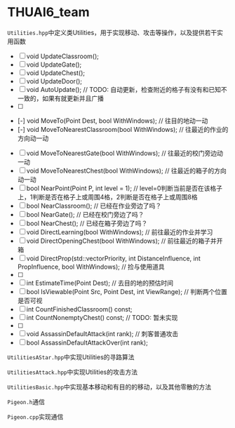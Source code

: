 # THUAI6_team

`Utilities.hpp`中定义类Utilities，用于实现移动、攻击等操作，以及提供若干实用函数

- [ ] void UpdateClassroom();
- [ ] void UpdateGate();
- [ ] void UpdateChest();
- [ ] void UpdateDoor();
- [ ] void AutoUpdate(); // TODO: 自动更新，检查附近的格子有没有和已知不一致的，如果有就更新并且广播
- [ ] 
- [-] void MoveTo(Point Dest, bool WithWindows);		// 往目的地动一动
- [-] void MoveToNearestClassroom(bool WithWindows);	// 往最近的作业的方向动一动
- [ ] void MoveToNearestGate(bool WithWindows);		// 往最近的校门旁边动一动
- [ ] void MoveToNearestChest(bool WithWindows);		// 往最近的箱子的方向动一动
- [ ] bool NearPoint(Point P, int level = 1);         // level=0判断当前是否在该格子上，1判断是否在格子上或周围4格，2判断是否在格子上或周围8格
- [ ] bool NearClassroom();							// 已经在作业旁边了吗？
- [ ] bool NearGate();								// 已经在校门旁边了吗？
- [ ] bool NearChest();								// 已经在箱子旁边了吗？
- [ ] void DirectLearning(bool WithWindows);			// 前往最近的作业并学习
- [ ] void DirectOpeningChest(bool WithWindows);		// 前往最近的箱子并开箱
- [ ] void DirectProp(std::vector<unsigned char>Priority, int DistanceInfluence, int PropInfluence, bool WithWindows);		// 捡与使用道具
- [ ] 
- [ ] int EstimateTime(Point Dest);					// 去目的地的预估时间
- [ ] bool IsViewable(Point Src, Point Dest, int ViewRange);			// 判断两个位置是否可视
- [ ] int CountFinishedClassroom() const;
- [ ] int CountNonemptyChest() const; // TODO: 暂未实现
- [ ] 
- [ ] void AssassinDefaultAttack(int rank);	// 刺客普通攻击
- [ ] bool AssassinDefaultAttackOver(int rank);

`UtilitiesAStar.hpp`中实现Utilities的寻路算法

`UtilitiesAttack.hpp`中实现Utilities的攻击方法

`UtilitiesBasic.hpp`中实现基本移动和有目的的移动，以及其他零散的方法

`Pigeon.h`通信

`Pigeon.cpp`实现通信

